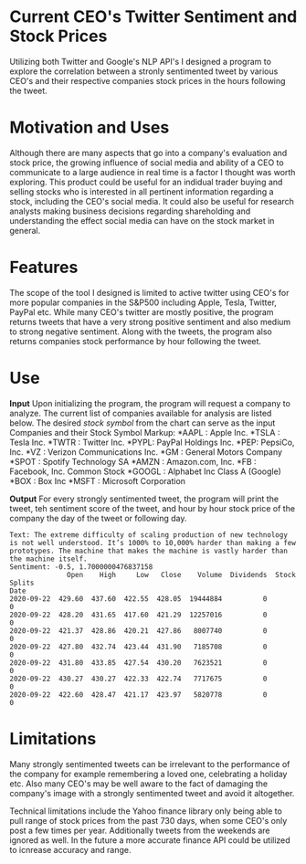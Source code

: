 # Current CEO's Twitter Sentiment and Stock Prices
Utilizing both Twitter and Google's NLP API's I designed a program to explore the correlation between a stronly sentimented tweet by various CEO's and their respective companies stock prices in the hours following the tweet. 

# Motivation and Uses
Although there are many aspects that go into a company's evaluation and stock price, the growing influence of social media and ability of a CEO to communicate to a large audience in real time is a factor I thought was worth exploring. This product could be useful for an indidual trader buying and selling stocks who is interested in all pertinent information regarding a stock, including the CEO's social media. It could also be useful for research analysts making business decisions regarding shareholding and understanding the effect social media can have on the stock market in general. 

# Features
The scope of the tool I designed is limited to active twitter using CEO's for more popular companies in the S&P500 including Apple, Tesla, Twitter, PayPal etc. While many CEO's twitter are mostly positive, the program returns tweets that have a very strong positive sentiment and also medium to strong negative sentiment. Along with the tweets, the program also returns companies stock performance by hour following the tweet. 

# Use
**Input**
Upon initializing the program, the program will request a company to analyze. 
The current list of companies available for analysis are listed below. 
The desired *stock symbol* from the chart can serve as the input
Companies and their Stock Symbol
Markup:
*AAPL : Apple Inc.
*TSLA : Tesla Inc. 
*TWTR : Twitter Inc.
*PYPL: PayPal Holdings Inc.
*PEP: PepsiCo, Inc.
*VZ : Verizon Communications Inc.
*GM : General Motors Company
*SPOT :  Spotify Technology SA
*AMZN : Amazon.com, Inc.
*FB : Facebook, Inc. Common Stock
*GOOGL : Alphabet Inc Class A (Google)
*BOX : Box Inc
*MSFT : Microsoft Corporation


**Output**
For every strongly sentimented tweet, the program will print the tweet, teh sentiment score of the tweet, and hour by hour stock price of the company the day of the tweet or following day. 
```
Text: The extreme difficulty of scaling production of new technology is not well understood. It’s 1000% to 10,000% harder than making a few prototypes. The machine that makes the machine is vastly harder than the machine itself.
Sentiment: -0.5, 1.7000000476837158
              Open    High     Low   Close    Volume  Dividends  Stock Splits
Date                                                                         
2020-09-22  429.60  437.60  422.55  428.05  19444884          0             0
2020-09-22  428.20  431.65  417.60  421.29  12257016          0             0
2020-09-22  421.37  428.86  420.21  427.86   8007740          0             0
2020-09-22  427.80  432.74  423.44  431.90   7185708          0             0
2020-09-22  431.80  433.85  427.54  430.20   7623521          0             0
2020-09-22  430.27  430.27  422.33  422.74   7717675          0             0
2020-09-22  422.60  428.47  421.17  423.97   5820778          0             0
```

# Limitations
Many strongly sentimented tweets can be irrelevant to the performance of the company for example remembering a loved one, celebrating a holiday etc. Also many CEO's may be well aware to the fact of damaging the company's image with a strongly sentimented tweet and avoid it altogether. 

Technical limitations include the Yahoo finance library only being able to pull range of stock prices from the past 730 days, when some CEO's only post a few times per year. Additionally tweets from the weekends are ignored as well. In the future a more accurate finance API could be utilized to icnrease accuracy and range.  

